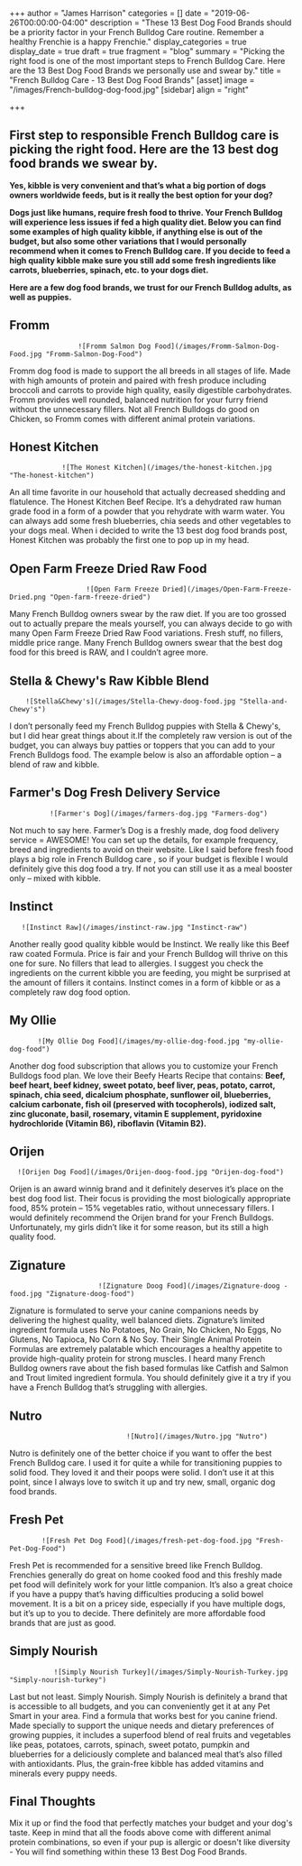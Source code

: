 +++
author = "James Harrison"
categories = []
date = "2019-06-26T00:00:00-04:00"
description = "These 13 Best Dog Food Brands should be a priority factor in your French Bulldog Care routine. Remember a healthy Frenchie is a happy Frenchie."
display_categories = true
display_date = true
draft = true
fragment = "blog"
summary = "Picking the right food is one of the most important steps to French Bulldog Care. Here are the 13 Best Dog Food Brands we personally use and swear by."
title = "French Bulldog Care - 13 Best Dog Food Brands"
[asset]
image = "/images/French-bulldog-dog-food.jpg"
[sidebar]
align = "right"

+++
## **First step to responsible French Bulldog care is picking the right food. Here are the 13 best dog food brands we swear by.**

**Yes, kibble is very convenient and that’s what a big portion of dogs owners worldwide feeds, but is it really the best option for your dog?**

**Dogs just like humans, require fresh food to thrive. Your French Bulldog will experience less issues if fed a high quality diet. Below you can find some examples of high quality kibble, if anything else is out of the budget, but also some other variations that I would personally recommend when it comes to French Bulldog care. If you decide to feed a high quality kibble make sure you still add some fresh ingredients like carrots, blueberries, spinach, etc. to your dogs diet.**

**Here are a few dog food brands, we trust for our French Bulldog adults, as well as puppies.**

## Fromm 

                     ![Fromm Salmon Dog Food](/images/Fromm-Salmon-Dog-Food.jpg "Fromm-Salmon-Dog-Food")

Fromm dog food is made to support the all breeds in all stages of life. Made with high amounts of protein and paired with fresh produce including broccoli and carrots to provide high quality, easily digestible carbohydrates. Fromm provides well rounded, balanced nutrition for your furry friend without the unnecessary fillers. Not all French Bulldogs do good on Chicken, so Fromm comes with different animal protein variations.

                    

## Honest Kitchen

                 ![The Honest Kitchen](/images/the-honest-kitchen.jpg "The-honest-kitchen")

An all time favorite in our household that actually decreased shedding and flatulence. The Honest Kitchen Beef Recipe. It’s a dehydrated raw human grade food in a form of a powder that you rehydrate with warm water. You can always add some fresh blueberries, chia seeds and other vegetables to your dogs meal. When i decided to write the 13 best dog food brands post, Honest Kitchen was probably the first one to pop up in my head.

## Open Farm Freeze Dried Raw Food

                       ![Open Farm Freeze Dried](/images/Open-Farm-Freeze-Dried.png "Open-farm-freeze-dried")

Many French Bulldog owners swear by the raw diet. If you are too grossed out to actually prepare the meals yourself, you can always decide to go with many Open Farm Freeze Dried Raw Food variations. Fresh stuff, no fillers, middle price range. Many French Bulldog owners swear that the best dog food for this breed is RAW, and I couldn’t agree more.

## Stella & Chewy's Raw Kibble Blend

        ![Stella&Chewy's](/images/Stella-Chewy-doog-food.jpg "Stella-and-Chewy's")

I don’t personally feed my French Bulldog puppies with Stella & Chewy's, but I did hear great things about it.If the completely raw version is out of the budget, you can always buy patties or toppers that you can add to your French Bulldogs food. The example below is also an affordable option – a blend of raw and kibble.

## Farmer's Dog Fresh Delivery Service

              ![Farmer's Dog](/images/farmers-dog.jpg "Farmers-dog")

Not much to say here. Farmer’s Dog is a freshly made, dog food delivery service = AWESOME! You can set up the details, for example frequency, breed and ingredients to avoid on their website. Like I said before fresh food plays a big role in French Bulldog care , so if your budget is flexible I would definitely give this dog food a try. If not you can still use it as a meal booster only – mixed with kibble.

## Instinct

       ![Instinct Raw](/images/instinct-raw.jpg "Instinct-raw")

Another really good quality kibble would be Instinct. We really like this Beef raw coated Formula. Price is fair and your French Bulldog will thrive on this one for sure. No fillers that lead to allergies. I suggest you check the ingredients on the current kibble you are feeding, you might be surprised at the amount of fillers it contains. Instinct comes in a form of kibble or as a completely raw dog food option.

## My Ollie

           ![My Ollie Dog Food](/images/my-ollie-dog-food.jpg "my-ollie-dog-food")

Another dog food subscription that allows you to customize your French Bulldogs food plan. We love their Beefy Hearts Recipe that contains: **Beef, beef heart, beef kidney, sweet potato, beef liver, peas, potato, carrot, spinach, chia seed, dicalcium phosphate, sunflower oil, blueberries, calcium carbonate, fish oil (preserved with tocopherols), iodized salt, zinc gluconate, basil, rosemary, vitamin E supplement, pyridoxine hydrochloride (Vitamin B6), riboflavin (Vitamin B2).**

## Orijen

      ![Orijen Dog Food](/images/Orijen-doog-food.jpg "Orijen-dog-food")

Orijen is an award winnig brand and it definitely deserves it’s place on the best dog food list. Their focus is providing the most biologically appropriate food, 85% protein – 15% vegetables ratio, without unnecessary fillers. I would definitely recommend the Orijen brand for your French Bulldogs. Unfortunately, my girls didn’t like it for some reason, but its still a high quality food.

## Zignature

                          ![Zignature Doog Food](/images/Zignature-doog -food.jpg "Zignature-doog-food")

Zignature is formulated to serve your canine companions needs by delivering the highest quality, well balanced diets. Zignature’s limited ingredient formula uses No Potatoes, No Grain, No Chicken, No Eggs, No Glutens, No Tapioca, No Corn & No Soy. Their Single Animal Protein Formulas are extremely palatable which encourages a healthy appetite to provide high-quality protein for strong muscles. I heard many French Bulldog owners rave about the fish based formulas like Catfish and Salmon and Trout limited ingredient formula. You should definitely give it a try if you have a French Bulldog that’s struggling with allergies.

## Nutro

                                 ![Nutro](/images/Nutro.jpg "Nutro")

Nutro is definitely one of the better choice if you want to offer the best French Bulldog care. I used it for quite a while for transitioning puppies to solid food. They loved it and their poops were solid. I don’t use it at this point, since I always love to switch it up and try new, small, organic dog food brands.

## Fresh Pet

            ![Fresh Pet Dog Food](/images/fresh-pet-dog-food.jpg "Fresh-Pet-Dog-Food")

Fresh Pet is  recommended for a sensitive breed like French Bulldog. Frenchies generally do great on home cooked food and this freshly made pet food will definitely work for your little companion. It’s also a great choice if you have a puppy that’s having difficulties producing a solid bowel movement. It is a bit on a pricey side, especially if you have multiple dogs, but it’s up to you to decide. There definitely are more affordable food brands that are just as good.

## Simply Nourish

               ![Simply Nourish Turkey](/images/Simply-Nourish-Turkey.jpg "Simply-nourish-turkey")

Last but not least. Simply Nourish. Simply Nourish is definitely a brand that is accessible to all budgets, and you can conveniently get it at any Pet Smart in your area. Find a formula that works best for you canine friend. Made specially to support the unique needs and dietary preferences of growing puppies, it includes a superfood blend of real fruits and vegetables like peas, potatoes, carrots, spinach, sweet potato, pumpkin and blueberries for a deliciously complete and balanced meal that’s also filled with antioxidants. Plus, the grain-free kibble has added vitamins and minerals every puppy needs.

## Final Thoughts

Mix it up or find the food that perfectly matches your budget and your dog's taste. Keep in mind that all the foods above come with different animal protein combinations, so even if your pup is allergic or doesn't like diversity - You will find something within these 13 Best Dog Food Brands.